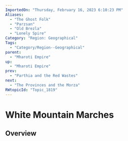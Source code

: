 ```yaml
---
ImportedOn: "Thursday, February 16, 2023 6:10:23 PM"
Aliases:
  - "The Ghost Folk"
  - "Parzsan"
  - "Old Brezla"
  - "Lonely Spire"
Category: "Region: Geographical"
Tags:
  - "Category/Region--Geographical"
parent:
  - "Mharoti Empire"
up:
  - "Mharoti Empire"
prev:
  - "Parthia and the Red Wastes"
next:
  - "The Provinces and the Morza"
RWtopicId: "Topic_1819"
---
```

# White Mountain Marches
## Overview
